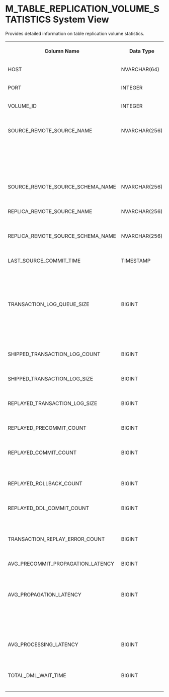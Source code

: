 <!-- loio425a15ebd5e942e09ac99763c6cee6ae -->

# M\_TABLE\_REPLICATION\_VOLUME\_STATISTICS System View

Provides detailed information on table replication volume statistics.




<table>
<tr>
<th valign="top">

Column Name

</th>
<th valign="top">

Data Type

</th>
<th valign="top">

Description

</th>
</tr>
<tr>
<td valign="top">

HOST

</td>
<td valign="top">

NVARCHAR\(64\)

</td>
<td valign="top">

Displays the host name.

</td>
</tr>
<tr>
<td valign="top">

PORT

</td>
<td valign="top">

INTEGER

</td>
<td valign="top">

Displays the internal port.

</td>
</tr>
<tr>
<td valign="top">

VOLUME\_ID

</td>
<td valign="top">

INTEGER

</td>
<td valign="top">

Displays the persistence Volume ID.

</td>
</tr>
<tr>
<td valign="top">

SOURCE\_REMOTE\_SOURCE\_NAME

</td>
<td valign="top">

NVARCHAR\(256\)

</td>
<td valign="top">

Displays the remote source name of source system.  If SOURCE\_REMOTE\_SOURCE\_NAME and REPLICA\_REMOTE\_SOURCE\_NAME are NULL, it means non-remote table replication \(RTR\).

</td>
</tr>
<tr>
<td valign="top">

SOURCE\_REMOTE\_SOURCE\_SCHEMA\_NAME

</td>
<td valign="top">

NVARCHAR\(256\)

</td>
<td valign="top">

Displays the remote source schema name of source system.

</td>
</tr>
<tr>
<td valign="top">

REPLICA\_REMOTE\_SOURCE\_NAME

</td>
<td valign="top">

NVARCHAR\(256\)

</td>
<td valign="top">

Displays the remote source name of replica system.

</td>
</tr>
<tr>
<td valign="top">

REPLICA\_REMOTE\_SOURCE\_SCHEMA\_NAME

</td>
<td valign="top">

NVARCHAR\(256\)

</td>
<td valign="top">

Displays the remote source schema name of replica system.

</td>
</tr>
<tr>
<td valign="top">

LAST\_SOURCE\_COMMIT\_TIME

</td>
<td valign="top">

TIMESTAMP

</td>
<td valign="top">

Displays the last commit time of source system. The value in this column cannot be reset using the ALTER SYSTEM RESET MONITORING View statement.

</td>
</tr>
<tr>
<td valign="top">

TRANSACTION\_LOG\_QUEUE\_SIZE

</td>
<td valign="top">

BIGINT

</td>
<td valign="top">

Displays the current transaction log queue size. This is the log count in the queue. The value in this column cannot be reset using the ALTER SYSTEM RESET MONITORING View statement.

</td>
</tr>
<tr>
<td valign="top">

SHIPPED\_TRANSACTION\_LOG\_COUNT

</td>
<td valign="top">

BIGINT

</td>
<td valign="top">

Displays the shipped transaction log count.

</td>
</tr>
<tr>
<td valign="top">

SHIPPED\_TRANSACTION\_LOG\_SIZE

</td>
<td valign="top">

BIGINT

</td>
<td valign="top">

Displays the shipped transaction log size in bytes.

</td>
</tr>
<tr>
<td valign="top">

REPLAYED\_TRANSACTION\_LOG\_SIZE

</td>
<td valign="top">

BIGINT

</td>
<td valign="top">

Displays the replayed transaction log size in bytes.

</td>
</tr>
<tr>
<td valign="top">

REPLAYED\_PRECOMMIT\_COUNT

</td>
<td valign="top">

BIGINT

</td>
<td valign="top">

Displays the replayed precommit count.

</td>
</tr>
<tr>
<td valign="top">

REPLAYED\_COMMIT\_COUNT

</td>
<td valign="top">

BIGINT

</td>
<td valign="top">

Displays the replayed commit count. The count includes the replayed DDL/DML commit count.

</td>
</tr>
<tr>
<td valign="top">

REPLAYED\_ROLLBACK\_COUNT

</td>
<td valign="top">

BIGINT

</td>
<td valign="top">

Displays the replayed rollback count.

</td>
</tr>
<tr>
<td valign="top">

REPLAYED\_DDL\_COMMIT\_COUNT

</td>
<td valign="top">

BIGINT

</td>
<td valign="top">

Displays the replayed DDL commit count. This is applicable to remote table replication only.

</td>
</tr>
<tr>
<td valign="top">

TRANSACTION\_REPLAY\_ERROR\_COUNT

</td>
<td valign="top">

BIGINT

</td>
<td valign="top">

Displays the transaction replay error count.

</td>
</tr>
<tr>
<td valign="top">

AVG\_PRECOMMIT\_PROPAGATION\_LATENCY

</td>
<td valign="top">

BIGINT

</td>
<td valign="top">

Displays the average precommit propagation latency time, in microseconds.

</td>
</tr>
<tr>
<td valign="top">

AVG\_PROPAGATION\_LATENCY

</td>
<td valign="top">

BIGINT

</td>
<td valign="top">

Displays the average commit propagation latency, in microseconds. Propagation latency is the sum of network latency, dispatch latency, and processing latency.

</td>
</tr>
<tr>
<td valign="top">

AVG\_PROCESSING\_LATENCY

</td>
<td valign="top">

BIGINT

</td>
<td valign="top">

Displays the average processing latency, in microseconds, of the commit log.

</td>
</tr>
<tr>
<td valign="top">

TOTAL\_DML\_WAIT\_TIME

</td>
<td valign="top">

BIGINT

</td>
<td valign="top">

Displays the accumulated DML wait time, in microseconds.

</td>
</tr>
</table>

